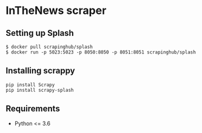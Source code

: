 # InTheNews scraper

## Setting up Splash

```
$ docker pull scrapinghub/splash
$ docker run -p 5023:5023 -p 8050:8050 -p 8051:8051 scrapinghub/splash
```

## Installing scrappy
```
pip install Scrapy
pip install scrapy-splash
```

## Requirements

* Python <= 3.6
